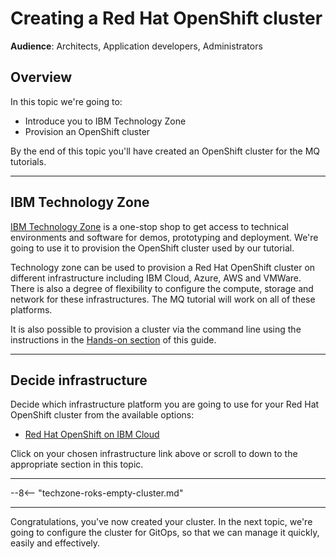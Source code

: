 # Creating a Red Hat OpenShift cluster

<!--- cSpell:ignore  -->

**Audience**: Architects, Application developers, Administrators

## Overview

In this topic we're going to:

* Introduce you to IBM Technology Zone
* Provision an OpenShift cluster

By the end of this topic you'll have created an OpenShift cluster for the MQ
tutorials.

---

## IBM Technology Zone

[IBM Technology Zone](https://techzone.ibm.com/) is a one-stop shop to get
access to technical environments and software for demos, prototyping and
deployment. We're going to use it to provision the OpenShift cluster used by our
tutorial.

Technology zone can be used to provision a Red Hat OpenShift cluster on different
infrastructure including IBM Cloud, Azure, AWS and VMWare. There is also a
degree of flexibility to configure the compute, storage and network for these
infrastructures. The MQ tutorial will work on all of these platforms.

It is also possible to provision a cluster via the command line using the
instructions in the [Hands-on
section](../../../../../infrastructure/infra-overview/#cluster-infrastructure-hands-on)
of this guide.

---

## Decide infrastructure

Decide which infrastructure platform you are going to use for your Red Hat
OpenShift cluster from the available options:

-  [Red Hat OpenShift on IBM Cloud](#openshift-on-ibm-cloud)

Click on your chosen infrastructure link above or scroll to down to the
appropriate section in this topic.

---

--8<-- "techzone-roks-empty-cluster.md"

---

Congratulations, you've now created your cluster.  In the next topic, we're
going to configure the cluster for GitOps, so that we can manage it quickly,
easily and effectively.